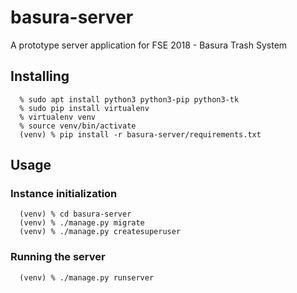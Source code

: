 # basura-server
A prototype server application for FSE 2018 - Basura Trash System 
## Installing
      % sudo apt install python3 python3-pip python3-tk
      % sudo pip install virtualenv
      % virtualenv venv
      % source venv/bin/activate
      (venv) % pip install -r basura-server/requirements.txt
## Usage
### Instance initialization
      (venv) % cd basura-server
      (venv) % ./manage.py migrate
      (venv) % ./manage.py createsuperuser
### Running the server
      (venv) % ./manage.py runserver